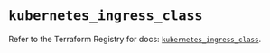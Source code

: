 # `kubernetes_ingress_class`

Refer to the Terraform Registry for docs: [`kubernetes_ingress_class`](https://registry.terraform.io/providers/hashicorp/kubernetes/2.28.1/docs/resources/ingress_class).
